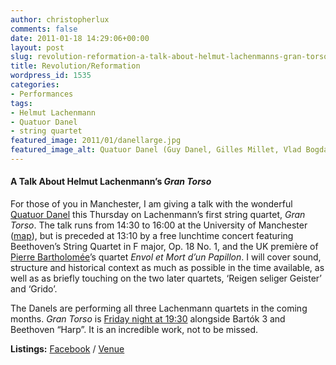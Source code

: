 ```yaml
---
author: christopherlux
comments: false
date: 2011-01-18 14:29:06+00:00
layout: post
slug: revolution-reformation-a-talk-about-helmut-lachenmanns-gran-torso
title: Revolution/Reformation
wordpress_id: 1535
categories:
- Performances
tags:
- Helmut Lachenmann
- Quatuor Danel
- string quartet
featured_image: 2011/01/danellarge.jpg
featured_image_alt: Quatuor Danel (Guy Danel, Gilles Millet, Vlad Bogdanas, Marc Danel)
---
```


#### A Talk About Helmut Lachenmann’s _Gran Torso_


For those of you in Manchester, I am giving a talk with the wonderful [Quatuor Danel](http://www.quatuordanel.eu/) this Thursday on Lachenmann’s first string quartet, _Gran Torso_. The talk runs from 14:30 to 16:00 at the University of Manchester ([map](http://maps.google.com/maps/place?cid=16576004986956447682)), but is preceded at 13:10 by a free lunchtime concert featuring Beethoven’s String Quartet in F major, Op. 18 No. 1, and the UK première of [Pierre Bartholomée](http://www.pierrebartholomee.com/)’s quartet _Envol et Mort d’un Papillon_. I will cover sound, structure and historical context as much as possible in the time available, as well as as briefly touching on the two later quartets, ‘Reigen seliger Geister’ and ‘Grido’.

The Danels are performing all three Lachenmann quartets in the coming months. _Gran Torso_ is [Friday night at 19:30](http://www.arts.manchester.ac.uk/martinharriscentre/mhceventspage.php?eventid=884) alongside Bartók 3 and Beethoven “Harp”. It is an incredible work, not to be missed.

**Listings:** [Facebook](http://www.facebook.com/event.php?eid=177413398964491) / [Venue](http://www.arts.manchester.ac.uk/martinharriscentre/mhceventspage.php?eventid=981)
